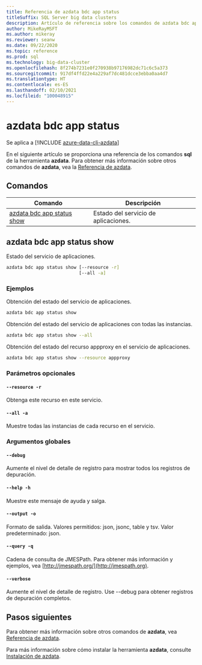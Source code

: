 ```yaml
---
title: Referencia de azdata bdc app status
titleSuffix: SQL Server big data clusters
description: Artículo de referencia sobre los comandos de azdata bdc app status.
author: MikeRayMSFT
ms.author: mikeray
ms.reviewer: seanw
ms.date: 09/22/2020
ms.topic: reference
ms.prod: sql
ms.technology: big-data-cluster
ms.openlocfilehash: 8f274b7231e0f270938b97176982dc71c6c5a373
ms.sourcegitcommit: 917df4ffd22e4a229af7dc481dcce3ebba0aa4d7
ms.translationtype: HT
ms.contentlocale: es-ES
ms.lasthandoff: 02/10/2021
ms.locfileid: "100048915"
---
```

# <a name="azdata-bdc-app-status"></a>azdata bdc app status

Se aplica a [!INCLUDE [azure-data-cli-azdata](../../includes/azure-data-cli-azdata.md)]

En el siguiente artículo se proporciona una referencia de los comandos **sql** de la herramienta **azdata**. Para obtener más información sobre otros comandos de **azdata**, vea la [Referencia de azdata](reference-azdata.md).

## <a name="commands"></a>Comandos

|Comando|Descripción|
| --- | --- |
[azdata bdc app status show](#azdata-bdc-app-status-show) | Estado del servicio de aplicaciones.
## <a name="azdata-bdc-app-status-show"></a>azdata bdc app status show
Estado del servicio de aplicaciones.
```bash
azdata bdc app status show [--resource -r] 
                           [--all -a]
```
### <a name="examples"></a>Ejemplos
Obtención del estado del servicio de aplicaciones.
```bash
azdata bdc app status show
```
Obtención del estado del servicio de aplicaciones con todas las instancias.
```bash
azdata bdc app status show --all
```
Obtención del estado del recurso appproxy en el servicio de aplicaciones.
```bash
azdata bdc app status show --resource appproxy
```
### <a name="optional-parameters"></a>Parámetros opcionales
#### `--resource -r`
Obtenga este recurso en este servicio.
#### `--all -a`
Muestre todas las instancias de cada recurso en el servicio.
### <a name="global-arguments"></a>Argumentos globales
#### `--debug`
Aumente el nivel de detalle de registro para mostrar todos los registros de depuración.
#### `--help -h`
Muestre este mensaje de ayuda y salga.
#### `--output -o`
Formato de salida.  Valores permitidos: json, jsonc, table y tsv.  Valor predeterminado: json.
#### `--query -q`
Cadena de consulta de JMESPath. Para obtener más información y ejemplos, vea [http://jmespath.org/](http://jmespath.org).
#### `--verbose`
Aumente el nivel de detalle de registro. Use --debug para obtener registros de depuración completos.

## <a name="next-steps"></a>Pasos siguientes

Para obtener más información sobre otros comandos de **azdata**, vea [Referencia de azdata](reference-azdata.md). 

Para más información sobre cómo instalar la herramienta **azdata**, consulte [Instalación de azdata](..\install\deploy-install-azdata.md).

